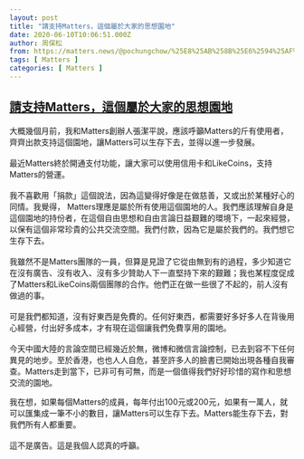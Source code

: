 ```yaml
---
layout: post
title: "請支持Matters，這個屬於大家的思想園地"
date: 2020-06-10T10:06:51.000Z
author: 周保松
from: https://matters.news/@pochungchow/%25E8%25AB%258B%25E6%2594%25AF%25E6%258C%2581matters-%25E9%2580%2599%25E5%2580%258B%25E5%25B1%25AC%25E6%2596%25BC%25E5%25A4%25A7%25E5%25AE%25B6%25E7%259A%2584%25E6%2580%259D%25E6%2583%25B3%25E5%259C%2592%25E5%259C%25B0-bafyreihpvdtgmo3zjcds4ihoxdyhnziykbx6x6j2di37ey7tocjgtkji5u
tags: [ Matters ]
categories: [ Matters ]
---
```

<!--1591783611000-->
[請支持Matters，這個屬於大家的思想園地](https://matters.news/@pochungchow/%25E8%25AB%258B%25E6%2594%25AF%25E6%258C%2581matters-%25E9%2580%2599%25E5%2580%258B%25E5%25B1%25AC%25E6%2596%25BC%25E5%25A4%25A7%25E5%25AE%25B6%25E7%259A%2584%25E6%2580%259D%25E6%2583%25B3%25E5%259C%2592%25E5%259C%25B0-bafyreihpvdtgmo3zjcds4ihoxdyhnziykbx6x6j2di37ey7tocjgtkji5u)
------

<div>
<p>大概幾個月前，我和Matters創辦人張潔平說，應該呼籲Matters的斤有使用者，齊齊出款支持這個園地，讓Matters可以生存下去，並得以進一步發展。<br class="smart"><br class="smart">最近Matters終於開通支付功能，讓大家可以使用信用卡和LikeCoins，支持Matters的營運。<br class="smart"><br class="smart">我不喜歡用「捐款」這個說法，因為這變得好像是在做慈善，又或出於某種好心的同情。我覺得， Matters理應是屬於所有使用這個園地的人。我們應該理解自身是這個園地的持份者，在這個自由思想和自由言論日益艱難的環境下，一起來經營，以保有這個非常珍貴的公共交流空間。我們付款，因為它是屬於我們的。我們想它生存下去。<br class="smart"><br class="smart">我雖然不是Matters團隊的一員，但算是見證了它從由無到有的過程，多少知道它在沒有廣告、沒有收入、沒有多少贊助人下一直堅持下來的艱難；我也某程度促成了Matters和LikeCoins兩個團隊的合作。他們正在做一些很了不起的，前人沒有做過的事。<br class="smart"><br class="smart">可是我們都知道，沒有好東西是免費的。任何好東西，都需要好多好多人在背後用心經營，付出好多成本，才有現在這個讓我們免費享用的園地。<br class="smart"><br class="smart">今天中國大陸的言論空間已經幾近於無，微博和微信言論控制，已去到容不下任何異見的地步。至於香港，也也人人自危，甚至許多人的臉書已開始出現各種自我審查。Matters走到當下，已非可有可無，而是一個值得我們好好珍惜的寫作和思想交流的園地。</p><p>我在想，如果每個Matters的成員，每年付出100元或200元，如果有一萬人，就可以匯集成一筆不小的數目，讓Matters可以生存下去。Matters能生存下去，對我們所有人都重要。<br class="smart"><br class="smart">這不是廣告。這是我個人認真的呼籲。<br class="smart"><br class="smart"><br class="smart"><br class="smart"><br class="smart"></p><p><br></p>
</div>
